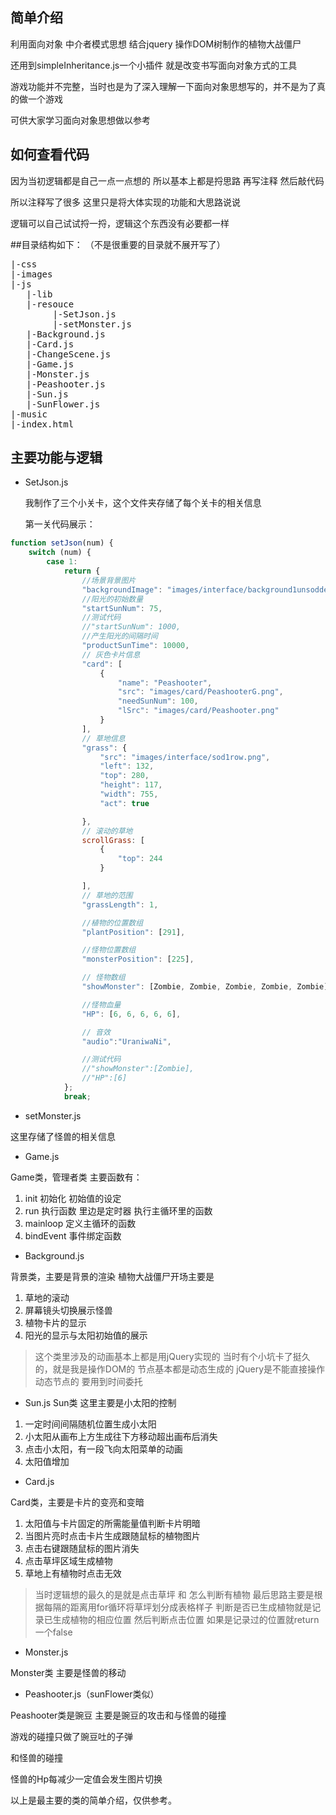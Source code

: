 ## 简单介绍 
利用面向对象 中介者模式思想  结合jquery 操作DOM树制作的植物大战僵尸

还用到simpleInheritance.js一个小插件 就是改变书写面向对象方式的工具

游戏功能并不完整，当时也是为了深入理解一下面向对象思想写的，并不是为了真的做一个游戏

可供大家学习面向对象思想做以参考

## 如何查看代码
因为当初逻辑都是自己一点一点想的 所以基本上都是捋思路 再写注释 然后敲代码

所以注释写了很多 这里只是将大体实现的功能和大思路说说

逻辑可以自己试试捋一捋，逻辑这个东西没有必要都一样

##目录结构如下：
（不是很重要的目录就不展开写了）
<pre>
|-css 
|-images
|-js  
   |-lib
   |-resouce
        |-SetJson.js
        |-setMonster.js
   |-Background.js
   |-Card.js
   |-ChangeScene.js
   |-Game.js
   |-Monster.js
   |-Peashooter.js
   |-Sun.js
   |-SunFlower.js
|-music
|-index.html   
</pre>

## 主要功能与逻辑
- SetJson.js 

    我制作了三个小关卡，这个文件夹存储了每个关卡的相关信息

    第一关代码展示：
```javascript
function setJson(num) {
    switch (num) {
        case 1:
            return {
                //场景背景图片
                "backgroundImage": "images/interface/background1unsodded.jpg",
                //阳光的初始数量
                "startSunNum": 75,
                //测试代码
                //"startSunNum": 1000,
                //产生阳光的间隔时间
                "productSunTime": 10000,
                // 灰色卡片信息
                "card": [
                    {
                        "name": "Peashooter",
                        "src": "images/card/PeashooterG.png",
                        "needSunNum": 100,
                        "lSrc": "images/card/Peashooter.png"
                    }
                ],
                // 草地信息
                "grass": {
                    "src": "images/interface/sod1row.png",
                    "left": 132,
                    "top": 280,
                    "height": 117,
                    "width": 755,
                    "act": true

                },
                // 滚动的草地
                scrollGrass: [
                    {
                        "top": 244
                    }

                ],
                // 草地的范围
                "grassLength": 1,

                //植物的位置数组
                "plantPosition": [291],

                //怪物位置数组
                "monsterPosition": [225],

                // 怪物数组
                "showMonster": [Zombie, Zombie, Zombie, Zombie, Zombie],

                //怪物血量
                "HP": [6, 6, 6, 6, 6],

                // 音效
                "audio":"UraniwaNi",

                //测试代码
                //"showMonster":[Zombie],
                //"HP":[6]
            };
            break;         
```

- setMonster.js

这里存储了怪兽的相关信息

- Game.js

Game类，管理者类
主要函数有：

1. init 初始化 初始值的设定
2. run  执行函数 里边是定时器 执行主循环里的函数
3. mainloop 定义主循环的函数
4. bindEvent 事件绑定函数

- Background.js

背景类，主要是背景的渲染
植物大战僵尸开场主要是 

1. 草地的滚动
2. 屏幕镜头切换展示怪兽
3. 植物卡片的显示
4. 阳光的显示与太阳初始值的展示

> 这个类里涉及的动画基本上都是用jQuery实现的
> 当时有个小坑卡了挺久的，就是我是操作DOM的 节点基本都是动态生成的
> jQuery是不能直接操作动态节点的 要用到时间委托

- Sun.js
Sun类 这里主要是小太阳的控制

1. 一定时间间隔随机位置生成小太阳
2. 小太阳从画布上方生成往下方移动超出画布后消失
3. 点击小太阳，有一段飞向太阳菜单的动画
4. 太阳值增加


- Card.js

Card类，主要是卡片的变亮和变暗
1. 太阳值与卡片固定的所需能量值判断卡片明暗
2. 当图片亮时点击卡片生成跟随鼠标的植物图片
3. 点击右键跟随鼠标的图片消失
4. 点击草坪区域生成植物
5. 草地上有植物时点击无效

> 当时逻辑想的最久的是就是点击草坪 和 怎么判断有植物
> 最后思路主要是根据每隔的距离用for循环将草坪划分成表格样子
> 判断是否已生成植物就是记录已生成植物的相应位置 然后判断点击位置
> 如果是记录过的位置就return一个false

- Monster.js

Monster类 主要是怪兽的移动

- Peashooter.js（sunFlower类似）

Peashooter类是豌豆 主要是豌豆的攻击和与怪兽的碰撞

游戏的碰撞只做了豌豆吐的子弹

和怪兽的碰撞 

怪兽的Hp每减少一定值会发生图片切换

以上是最主要的类的简单介绍，仅供参考。

